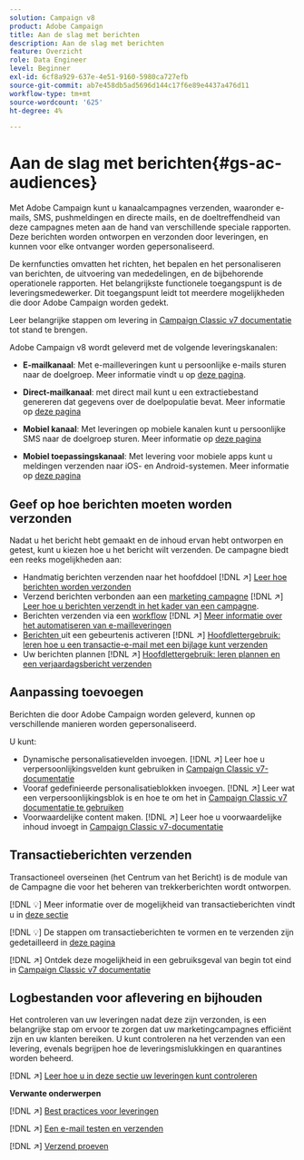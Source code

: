 ```yaml
---
solution: Campaign v8
product: Adobe Campaign
title: Aan de slag met berichten
description: Aan de slag met berichten
feature: Overzicht
role: Data Engineer
level: Beginner
exl-id: 6cf8a929-637e-4e51-9160-5980ca727efb
source-git-commit: ab7e458db5ad5696d144c17f6e89e4437a476d11
workflow-type: tm+mt
source-wordcount: '625'
ht-degree: 4%

---
```


# Aan de slag met berichten{#gs-ac-audiences}

Met Adobe Campaign kunt u kanaalcampagnes verzenden, waaronder e-mails, SMS, pushmeldingen en directe mails, en de doeltreffendheid van deze campagnes meten aan de hand van verschillende speciale rapporten. Deze berichten worden ontworpen en verzonden door leveringen, en kunnen voor elke ontvanger worden gepersonaliseerd.

De kernfuncties omvatten het richten, het bepalen en het personaliseren van berichten, de uitvoering van mededelingen, en de bijbehorende operationele rapporten. Het belangrijkste functionele toegangspunt is de leveringsmedewerker. Dit toegangspunt leidt tot meerdere mogelijkheden die door Adobe Campaign worden gedekt.

Leer belangrijke stappen om levering in [Campaign Classic v7 documentatie](https://experienceleague.adobe.com/docs/campaign-classic/using/sending-messages/key-steps-when-creating-a-delivery/steps-about-delivery-creation-steps.html) tot stand te brengen.

Adobe Campaign v8 wordt geleverd met de volgende leveringskanalen:

* **E-mailkanaal**: Met e-mailleveringen kunt u persoonlijke e-mails sturen naar de doelgroep. Meer informatie vindt u op [deze pagina](../send/email.md).

* **Direct-mailkanaal**: met direct mail kunt u een extractiebestand genereren dat gegevens over de doelpopulatie bevat.  Meer informatie op [deze pagina](../send/direct-mail.md)

* **Mobiel kanaal**: Met leveringen op mobiele kanalen kunt u persoonlijke SMS naar de doelgroep sturen.  Meer informatie op [deze pagina](../send/sms.md)

* **Mobiel toepassingskanaal**: Met levering voor mobiele apps kunt u meldingen verzenden naar iOS- en Android-systemen.  Meer informatie op [deze pagina](../send/push.md)

<!--
* **LINE channel**: LINE deliveries let you send messages on LINE, an instant messaging application available on all smartphones. Learn more in [this page](../send/line.md)
-->

## Geef op hoe berichten moeten worden verzonden

Nadat u het bericht hebt gemaakt en de inhoud ervan hebt ontworpen en getest, kunt u kiezen hoe u het bericht wilt verzenden. De campagne biedt een reeks mogelijkheden aan:

* Handmatig berichten verzenden naar het hoofddoel
   [!DNL :arrow_upper_right:] [Leer hoe berichten worden verzonden](https://experienceleague.adobe.com/docs/campaign-classic/using/sending-messages/sending-emails/sending-an-email/sending-messages.html)
* Verzend berichten verbonden aan een [marketing campagne](https://experienceleague.adobe.com/docs/campaign-classic/using/orchestrating-campaigns/orchestrate-campaigns/setting-up-marketing-campaigns.html)
   [!DNL :arrow_upper_right:] [Leer hoe u berichten verzendt in het kader van een campagne](https://experienceleague.adobe.com/docs/campaign-classic/using/orchestrating-campaigns/orchestrate-campaigns/marketing-campaign-deliveries.html).
* Berichten verzenden via een [workflow](https://experienceleague.adobe.com/docs/campaign-classic/using/automating-with-workflows/introduction/about-workflows.html)
   [!DNL :arrow_upper_right:] [Meer informatie over het automatiseren van e-mailleveringen](https://experienceleague.adobe.com/docs/campaign-classic/using/automating-with-workflows/action-activities/delivery.html)
* [Berichten ](https://experienceleague.adobe.com/docs/campaign-classic/using/transactional-messaging/introduction/about-transactional-messaging.html) uit een gebeurtenis activeren
   [!DNL :arrow_upper_right:] [Hoofdlettergebruik: leren hoe u een transactie-e-mail met een bijlage kunt verzenden](https://experienceleague.adobe.com/docs/campaign-classic/using/transactional-messaging/use-case/transactional-email-with-attachments.html)
* Uw berichten plannen
   [!DNL :arrow_upper_right:] [Hoofdlettergebruik: leren plannen en een verjaardagsbericht verzenden](https://experienceleague.adobe.com/docs/campaign-classic/using/automating-with-workflows/use-cases/deliveries/sending-a-birthday-email.html?)


## Aanpassing toevoegen

Berichten die door Adobe Campaign worden geleverd, kunnen op verschillende manieren worden gepersonaliseerd.

U kunt:

* Dynamische personalisatievelden invoegen.
   [!DNL :arrow_upper_right:] Leer hoe u verpersoonlijkingsvelden kunt gebruiken in  [Campaign Classic v7-documentatie](https://experienceleague.adobe.com/docs/campaign-classic/using/sending-messages/personalizing-deliveries/personalization-fields.html)
* Vooraf gedefinieerde personalisatieblokken invoegen.
   [!DNL :arrow_upper_right:] Leer wat een verpersoonlijkingsblok is en hoe te om het in  [Campaign Classic v7 documentatie te gebruiken](https://experienceleague.adobe.com/docs/campaign-classic/using/sending-messages/personalizing-deliveries/personalization-blocks.html)
* Voorwaardelijke content maken.
   [!DNL :arrow_upper_right:] Leer hoe u voorwaardelijke inhoud invoegt in  [Campaign Classic v7-documentatie](https://experienceleague.adobe.com/docs/campaign-classic/using/sending-messages/personalizing-deliveries/conditional-content.html)

## Transactieberichten verzenden

Transactioneel overseinen (het Centrum van het Bericht) is de module van de Campagne die voor het beheren van trekkerberichten wordt ontworpen.

[!DNL :bulb:] Meer informatie over de mogelijkheid van transactieberichten vindt u in  [deze sectie](../dev/architecture.md#transac-msg-archi)

[!DNL :bulb:] De stappen om transactieberichten te vormen en te verzenden zijn gedetailleerd in  [deze pagina](../send/transactional.md)

[!DNL :arrow_upper_right:] Ontdek deze mogelijkheid in een gebruiksgeval van begin tot eind in  [Campaign Classic v7 documentatie](https://experienceleague.adobe.com/docs/campaign-classic/using/transactional-messaging/use-case/transactional-email-with-attachments.html?lang=en#transactional-messaging)

## Logbestanden voor aflevering en bijhouden

Het controleren van uw leveringen nadat deze zijn verzonden, is een belangrijke stap om ervoor te zorgen dat uw marketingcampagnes efficiënt zijn en uw klanten bereiken. U kunt controleren na het verzenden van een levering, evenals begrijpen hoe de leveringsmislukkingen en quarantines worden beheerd.

[!DNL :arrow_upper_right:] [Leer hoe u in deze sectie uw leveringen kunt controleren](https://experienceleague.adobe.com/docs/campaign-classic/using/sending-messages/monitoring-deliveries/about-delivery-monitoring.html?lang=en#sending-messages)


**Verwante onderwerpen**

[!DNL :arrow_upper_right:]  [Best practices voor leveringen](https://experienceleague.adobe.com/docs/campaign-classic/using/sending-messages/key-steps-when-creating-a-delivery/delivery-bestpractices/delivery-best-practices.html)

[!DNL :arrow_upper_right:]  [Een e-mail testen en verzenden](https://experienceleague.adobe.com/docs/campaign-classic/using/sending-messages/sending-emails/sending-an-email/sending-messages.html)

[!DNL :arrow_upper_right:]  [Verzend proeven](https://experienceleague.adobe.com/docs/campaign-classic/using/sending-messages/key-steps-when-creating-a-delivery/steps-validating-the-delivery.html)

